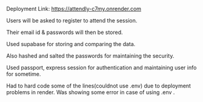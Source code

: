 Deployment Link: https://attendly-c7my.onrender.com

Users will be asked to register to attend the session.

Their email id & passwords will then be stored.

Used supabase for storing and comparing the data.

Also hashed and salted the passwords for maintaining the security.

Used passport, express session for authentication and maintaining user info for sometime.

Had to hard code some of the lines(couldnot use .env) due to deployment problems in render. Was showing some error in case of using .env .
